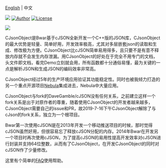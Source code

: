 [English](/README.md) | 中文

[![](https://travis-ci.org/Bwar/CJsonObject.svg?branch=master)](https://travis-ci.org/Bwar/CJsonObject) [![Author](https://img.shields.io/badge/author-@Bwar-blue.svg?style=flat)](cqc@vip.qq.com) [![License](https://img.shields.io/github/license/mashape/apistatus.svg)](LICENSE)<br/>

[![](CJsonObject)](https://raw.githubusercontent.com/Bwar/bwar.github.io/master/style/images/logo-CJsonObject.png) <br/>

CJsonObject是Bwar基于cJSON全新开发一个C++版的JSON库，CJsonObject的最大优势是轻量、简单好用，开发效率极高，尤其对多层嵌套json的读取和生成、修改极为方便。CJsonObject比cJSON简单易用得多，且只要不是有意不释放内存就不会发生内存泄漏。用CJsonObject的好处在于完全不用专门的文档，头文件即文档，看完Demo立刻就会用，所有函数都十分通俗易懂，最为关键的一点是解析JSON和生成JSON的编码效率非常高。

CJsonObject经过5年的生产环境应用验证其功能稳定性。同时也被我倾力打造的另一个重点开源项目[Nebula](https://github.com/Bwar/Nebula)集成进去，Nebula中大量应用。

CJsonObject与fork的DaveGamble/cJSON没有任何关系，之前建立这样一个fork关系是出于对原作者的尊重，随着使用CJsonObject的开发者越来越多，CJsonObject需要自己的issue和PR，故2019-7-16下午CJsonObject解除了与cJson的fork关系，独立为一个根项目。

Bwar第一次使用cJSON是在2013年开发一个移动推送项目的时候，那时觉得cJSON虽然好用，但很容易忘了释放cJSON分配的内存。2014年Bwar在开发另一个项目时再次使用cJSON，为了提高cJSON的易用性提高开发效率对cJSON进行封装并支持64位整数，从而有了CJsonObject，在开发CJsonObject的同时对cJSON作了少量修改。

这里有个简单的[FAQ](https://github.com/Bwar/CJsonObject/wiki/FAQ)使用帮助。

